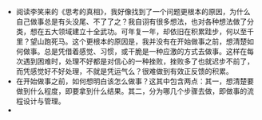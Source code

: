 - 阅读李笑来的《思考的真相》，我好像找到了一个问题更根本的原因，为什么自己做事总是有头没尾、不了了之？我自诩有很多想法，也对各种想法做了分类，想在五大领域建立十全武功。可年复一年，却依旧在积累跬步，何以至千里？望山跑死马。这个更根本的原因是，我并没有在开始做事之前，想清楚如何做事。总是凭借着感觉、习惯，或干脆是一种应激的方式去做事。这样在每次遇到困难时，处理不好都是对信心的一种挫败，挫败多了也就迟步不前了，而凭感觉好不好处理，不就是凭运气么？很难做到有效正反馈的积累。
- 在开始做事之前，如何想明白该怎么做事？这其中包含两点：其一，想清楚要做到什么程度，即要拿到什么结果。其二，分为哪几个步骤去做，即做事的流程设计与管理。
-